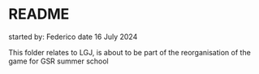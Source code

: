 # README

started by: Federico
date 16 July 2024

This folder relates to LGJ, is about to be part of the reorganisation of the game for GSR summer school

